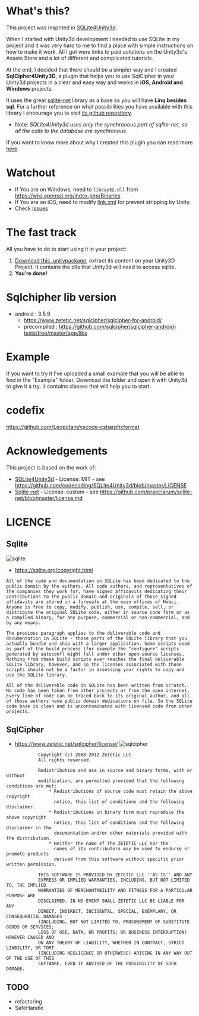 
# What's this?

 This project was insprited in [SQLite4Unity3d](https://github.com/codecoding/SQLite4Unity3d).

 When I started with Unity3d development I needed to use SQLite in my project and it was very hard to me to find a place with simple instructions on how to make it work. All I got were links to paid solutions on the Unity3d's Assets Store and a lot of different and complicated tutorials.

 At the end, I decided that there should be a simpler way and I created **SqlCipher4Unity3D**, a plugin that helps you to use SqlCipher in your Unity3d projects in a clear and easy way and works in **iOS, Android and Windows** projects.

 It uses the great [sqlite-net](https://github.com/praeclarum/sqlite-net) library as a base so you will have **Linq besides sql**. For a further reference on what possibilities you have available with this library I encourage you to visit [its github repository](https://github.com/praeclarum/sqlite-net).

* Note: _SQLite4Unity3d uses only the synchronous part of sqlite-net, so all the calls to the database are synchronous._

 If you want to know more about why I created this plugin you can read more [here](http://www.codecoding.com/sqlite4unity3d-using-sqlite-net-library-and-unity3d-free-edition/).


# Watchout
* If You are on Windows, need to `libeay32.dll` from https://wiki.openssl.org/index.php/Binaries
* If You are on iOS, need to modify [link.xml](https://docs.unity3d.com/Manual/iphone-playerSizeOptimization.html) for prevent stripping by Unity.
* Check [Issues](https://github.com/netpyoung/SqlCipher4Unity3D/issues)


# The fast track
 All you have to do to start using it in your project:

1. [Download this .unitypackage](https://github.com/netpyoung/SqlCipher4Unity3D/raw/master/SqlCipher4Unity3D-v1.0.1.unitypackage), extract its content on your Unity3D Project. It contains the dlls that Unity3d will need to access sqlite.
4. **You’re done!**

# Sqlchipher lib version
* android : 3.5.9
  - https://www.zetetic.net/sqlcipher/sqlcipher-for-android/
  - precompiled : https://github.com/sqlcipher/sqlcipher-android-tests/tree/master/app/libs



# Example
If you want to try it I've uploaded a small example that you will be able to find in the "Example" folder. Download the folder and open it with Unity3d to give it a try. It contains classes that will help you to start.


# codefix
https://github.com/Leopotam/vscode-csharpfixformat

# Acknowledgements
This project is based on the work of:

- [SQLite4Unity3d](https://github.com/codecoding/SQLite4Unity3d) - License: MIT  - see https://github.com/codecoding/SQLite4Unity3d/blob/master/LICENSE
- [Sqlite-net](https://github.com/praeclarum/sqlite-net) - License: custom - see https://github.com/praeclarum/sqlite-net/blob/master/license.md



# LICENCE

## Sqlite
![sqlite](sqlite370_banner.gif)
* https://sqlite.org/copyright.html

~~~
All of the code and documentation in SQLite has been dedicated to the public domain by the authors. All code authors, and representatives of the companies they work for, have signed affidavits dedicating their contributions to the public domain and originals of those signed affidavits are stored in a firesafe at the main offices of Hwaci. Anyone is free to copy, modify, publish, use, compile, sell, or distribute the original SQLite code, either in source code form or as a compiled binary, for any purpose, commercial or non-commercial, and by any means.

The previous paragraph applies to the deliverable code and documentation in SQLite - those parts of the SQLite library that you actually bundle and ship with a larger application. Some scripts used as part of the build process (for example the "configure" scripts generated by autoconf) might fall under other open-source licenses. Nothing from these build scripts ever reaches the final deliverable SQLite library, however, and so the licenses associated with those scripts should not be a factor in assessing your rights to copy and use the SQLite library.

All of the deliverable code in SQLite has been written from scratch. No code has been taken from other projects or from the open internet. Every line of code can be traced back to its original author, and all of those authors have public domain dedications on file. So the SQLite code base is clean and is uncontaminated with licensed code from other projects.
~~~

## SqlCipher
* https://www.zetetic.net/sqlcipher/license/
![sqlcipher](showcase.png)
~~~
            Copyright (c) 2008-2012 Zetetic LLC
            All rights reserved.

            Redistribution and use in source and binary forms, with or without
            modification, are permitted provided that the following conditions are met:
                * Redistributions of source code must retain the above copyright
                  notice, this list of conditions and the following disclaimer.
                * Redistributions in binary form must reproduce the above copyright
                  notice, this list of conditions and the following disclaimer in the
                  documentation and/or other materials provided with the distribution.
                * Neither the name of the ZETETIC LLC nor the
                  names of its contributors may be used to endorse or promote products
                  derived from this software without specific prior written permission.

            THIS SOFTWARE IS PROVIDED BY ZETETIC LLC ''AS IS'' AND ANY
            EXPRESS OR IMPLIED WARRANTIES, INCLUDING, BUT NOT LIMITED TO, THE IMPLIED
            WARRANTIES OF MERCHANTABILITY AND FITNESS FOR A PARTICULAR PURPOSE ARE
            DISCLAIMED. IN NO EVENT SHALL ZETETIC LLC BE LIABLE FOR ANY
            DIRECT, INDIRECT, INCIDENTAL, SPECIAL, EXEMPLARY, OR CONSEQUENTIAL DAMAGES
            (INCLUDING, BUT NOT LIMITED TO, PROCUREMENT OF SUBSTITUTE GOODS OR SERVICES;
            LOSS OF USE, DATA, OR PROFITS; OR BUSINESS INTERRUPTION) HOWEVER CAUSED AND
            ON ANY THEORY OF LIABILITY, WHETHER IN CONTRACT, STRICT LIABILITY, OR TORT
            (INCLUDING NEGLIGENCE OR OTHERWISE) ARISING IN ANY WAY OUT OF THE USE OF THIS
            SOFTWARE, EVEN IF ADVISED OF THE POSSIBILITY OF SUCH DAMAGE.
~~~

## TODO
* refactoring
* SafeHandle
